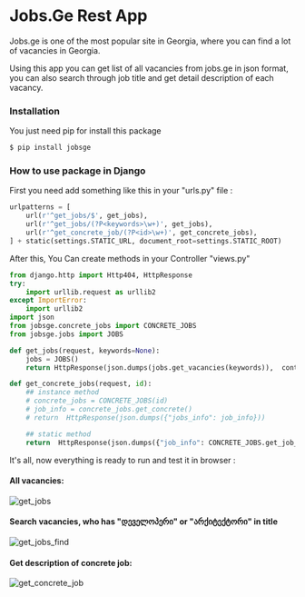 # Jobs.Ge Rest App 
Jobs.ge is one of the most popular site in Georgia, where you can find a lot of vacancies in Georgia. 

Using this app you can get list of all vacancies from jobs.ge in json format, you can also search through job title and get detail description of each vacancy.

### Installation
You just need pip for install this package
```sh
$ pip install jobsge
```

### How to use  package in Django
First you need add something like this in  your "urls.py" file : 
```python
urlpatterns = [
    url(r'^get_jobs/$', get_jobs),
    url(r'^get_jobs/(?P<keywords>\w+)', get_jobs),
    url(r'^get_concrete_job/(?P<id>\w+)', get_concrete_jobs),
] + static(settings.STATIC_URL, document_root=settings.STATIC_ROOT)
```

After this, You Can create methods in your Controller "views.py"


```python
from django.http import Http404, HttpResponse
try:
    import urllib.request as urllib2
except ImportError:
    import urllib2
import json
from jobsge.concrete_jobs import CONCRETE_JOBS
from jobsge.jobs import JOBS

def get_jobs(request, keywords=None):
    jobs = JOBS()
    return HttpResponse(json.dumps(jobs.get_vacancies(keywords)),  content_type="application/json")

def get_concrete_jobs(request, id):
    ## instance method
    # concrete_jobs = CONCRETE_JOBS(id)
    # job_info = concrete_jobs.get_concrete()
    # return  HttpResponse(json.dumps({"jobs_info": job_info}))

    ## static method
    return  HttpResponse(json.dumps({"job_info": CONCRETE_JOBS.get_job_info(id)}))
```

It's all, now everything is ready to run and test it in browser : 

#### All vacancies: 
![get_jobs](https://cloud.githubusercontent.com/assets/2203893/17248440/9b5bfc32-55ab-11e6-84a1-a77e420bc618.PNG)

#### Search vacancies, who has "დეველოპერი" or   "არქიტექტორი"  in title  
![get_jobs_find](https://cloud.githubusercontent.com/assets/2203893/17248441/9b5ea716-55ab-11e6-8b22-ed3866ca464e.PNG)

#### Get description of concrete job:

![get_concrete_job](https://cloud.githubusercontent.com/assets/2203893/17248439/9b58a334-55ab-11e6-9bd9-ef88d155168f.PNG)




